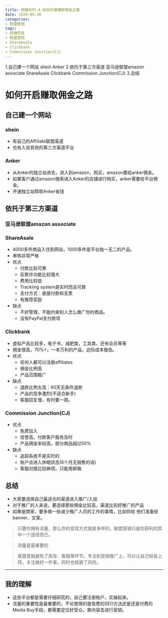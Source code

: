 ```yaml
---
title: 网赚系列-4.如何开展赚取佣金之路
date: 2020-05-20
categories:
- 联盟营销
tags:
- 网赚项目
- 联盟营销
- ShareAsale
- Clickbank
- Commission Junction(CJ)
---
```

1.自己建一个网站
shein
Anker
2.依托于第三方渠道
亚马逊联盟amazon associate
ShareAsale
Clickbank
Commission Junction(CJ)
3.总结
<!-- more -->
# 如何开启赚取佣金之路
## 自己建一个网站
### shein
- 有自己的Affiliate联盟渠道
- 也有入驻其他的第三方渠道平台
### Anker
- 从Anker的独立站进去，进入到amazon，购买，amazon要给anker佣金。
- 如果客户通过amazon搜索进入Anker的店铺进行购买，anker需要给平台佣金。
- 开通独立站帮助Anker省钱

## 依托于第三方渠道
### 亚马逊联盟amazon associate
### ShareAsale
- 4000多件商品入住到网站，1000多件是平台独一无二的产品。
- 审核非常严格
- 优点
    - 付款比较可靠
    - 反欺诈功能比较强大
    - 费用比较低
    - Trackiing system是实时而且可靠
    - 支付方式：直接付款和支票
    - 有推荐奖励
- 缺点
    - 不好管理，不能约束别人怎么推广你的商品。
    - 没有PayPal支付款项

### Clickbank
- 虚拟产品比较多，电子书，减肥类，工具类，还有会员等等
- 佣金很高，70%+。一本万利的产品，边际成本极低。
- 优点
    - 任何人都可以注册affiliates
    - 佣金比例高
    - 产品范围极广
- 缺点
    - 退款比例太高：60天无条件退款
    - 产品的竞争激烈(不适合新手)
    - 客服回复慢，有时要一周。

### Commission Junction(CJ)
- 优点
    - 免费加入
    - 信誉高，付款客户服务及时
    - 产品佣金率较高，部分商品超过50%
- 缺点
    - 追踪系统不是实时的
    - 账户会进入休眠状态(6个月无销售的话)
    - 客服对接比较麻烦。只能用邮箱

## 总结
- 大家要选择自己最适合的渠道进入推广/入驻
- 对于推广的人来说，要选择那些佣金比较高，渠道比较好推广的产品
- 如果是商家，要多做一些减少推广人员的工作的事情，比如你给 他们准备些banner、文案。

> 只要你拥有流量，那么你的变现方式就是多样的，联盟营销只是你获利的其中一个途径而已。

> 流量是最重要的

> 联盟营销避免了库存、客服等环节，专注到营销推广上，可以让自己轻装上阵，关注做好一件事，同时也规避了风险。

-----
## 我的理解
- 这些平台都是需要仔细研究的，自己要注册账户，实操起来。
- 流量的重要性是最重要的，不论使用的是免费的SEO方法还是还是付费的Media Buy手段，都需要定位好受众，靠内容去进行营销。
